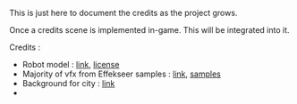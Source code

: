 This is just here to document the credits as the project grows.

Once a credits scene is implemented in-game. This will be integrated into it.

Credits :

- Robot model : [link](https://www.turbosquid.com/3d-models/3d-robot-low-poly-pbr-1589358), [license](https://blog.turbosquid.com/turbosquid-3d-model-license/)
- Majority of vfx from Effekseer samples : [link](https://effekseer.github.io/), [samples](https://effekseer.github.io/en/contribute.html) 
- Background for city : [link](https://ansimuz.itch.io/cyberpunk-street-environment)
- 